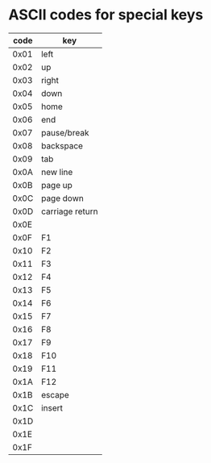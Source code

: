 # ASCII codes for special keys

| code | key |
| --- | --- |
| 0x01 | left |
| 0x02 | up |
| 0x03 | right |
| 0x04 | down |
| 0x05 | home |
| 0x06 | end |
| 0x07 | pause/break |
| 0x08 | backspace |
| 0x09 | tab |
| 0x0A | new line |
| 0x0B | page up |
| 0x0C | page down |
| 0x0D | carriage return |
| 0x0E | |
| 0x0F | F1 |
| 0x10 | F2 |
| 0x11 | F3 |
| 0x12 | F4 |
| 0x13 | F5 |
| 0x14 | F6 |
| 0x15 | F7 |
| 0x16 | F8 |
| 0x17 | F9 |
| 0x18 | F10 |
| 0x19 | F11 |
| 0x1A | F12 |
| 0x1B | escape |
| 0x1C | insert |
| 0x1D | |
| 0x1E | |
| 0x1F | |

